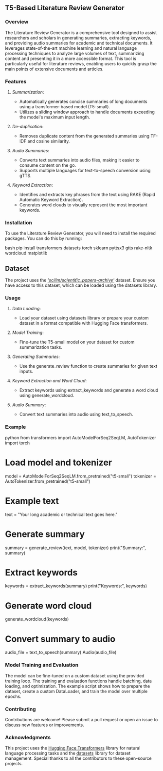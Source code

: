 ## T5-Based Literature Review Generator

### Overview

The Literature Review Generator is a comprehensive tool designed to assist researchers and scholars in generating summaries, extracting keywords, and providing audio summaries for academic and technical documents. It leverages state-of-the-art machine learning and natural language processing techniques to analyze large volumes of text, summarizing content and presenting it in a more accessible format. This tool is particularly useful for literature reviews, enabling users to quickly grasp the main points of extensive documents and articles.

### Features

1. *Summarization*:
   - Automatically generates concise summaries of long documents using a transformer-based model (T5-small).
   - Utilizes a sliding window approach to handle documents exceeding the model's maximum input length.

2. *De-duplication*:
   - Removes duplicate content from the generated summaries using TF-IDF and cosine similarity.

3. *Audio Summaries*:
   - Converts text summaries into audio files, making it easier to consume content on the go.
   - Supports multiple languages for text-to-speech conversion using gTTS.

4. *Keyword Extraction*:
   - Identifies and extracts key phrases from the text using RAKE (Rapid Automatic Keyword Extraction).
   - Generates word clouds to visually represent the most important keywords.

### Installation

To use the Literature Review Generator, you will need to install the required packages. You can do this by running:

bash
pip install transformers datasets torch sklearn pyttsx3 gtts rake-nltk wordcloud matplotlib

## Dataset

The project uses the *['scillm/scientific_papers-archive'](https://huggingface.co/datasets/scillm/scientific_papers-archive)* dataset. Ensure you have access to this dataset, which can be loaded using the datasets library.


### Usage

1. *Data Loading*:
   - Load your dataset using datasets library or prepare your custom dataset in a format compatible with Hugging Face transformers.

2. *Model Training*:
   - Fine-tune the T5-small model on your dataset for custom summarization tasks.

3. *Generating Summaries*:
   - Use the generate_review function to create summaries for given text inputs.

4. *Keyword Extraction and Word Cloud*:
   - Extract keywords using extract_keywords and generate a word cloud using generate_wordcloud.

5. *Audio Summary*:
   - Convert text summaries into audio using text_to_speech.

### Example

python
from transformers import AutoModelForSeq2SeqLM, AutoTokenizer
import torch

# Load model and tokenizer
model = AutoModelForSeq2SeqLM.from_pretrained("t5-small")
tokenizer = AutoTokenizer.from_pretrained("t5-small")

# Example text
text = "Your long academic or technical text goes here."

# Generate summary
summary = generate_review(text, model, tokenizer)
print("Summary:", summary)

# Extract keywords
keywords = extract_keywords(summary)
print("Keywords:", keywords)

# Generate word cloud
generate_wordcloud(keywords)

# Convert summary to audio
audio_file = text_to_speech(summary)
Audio(audio_file)


### Model Training and Evaluation

The model can be fine-tuned on a custom dataset using the provided training loop. The training and evaluation functions handle batching, data loading, and optimization. The example script shows how to prepare the dataset, create a custom DataLoader, and train the model over multiple epochs.

### Contributing

Contributions are welcome! Please submit a pull request or open an issue to discuss new features or improvements.

### Acknowledgments

This project uses the [Hugging Face Transformers](https://github.com/huggingface/transformers) library for natural language processing tasks and the [datasets](https://github.com/huggingface/datasets) library for dataset management. Special thanks to all the contributors to these open-source projects.
